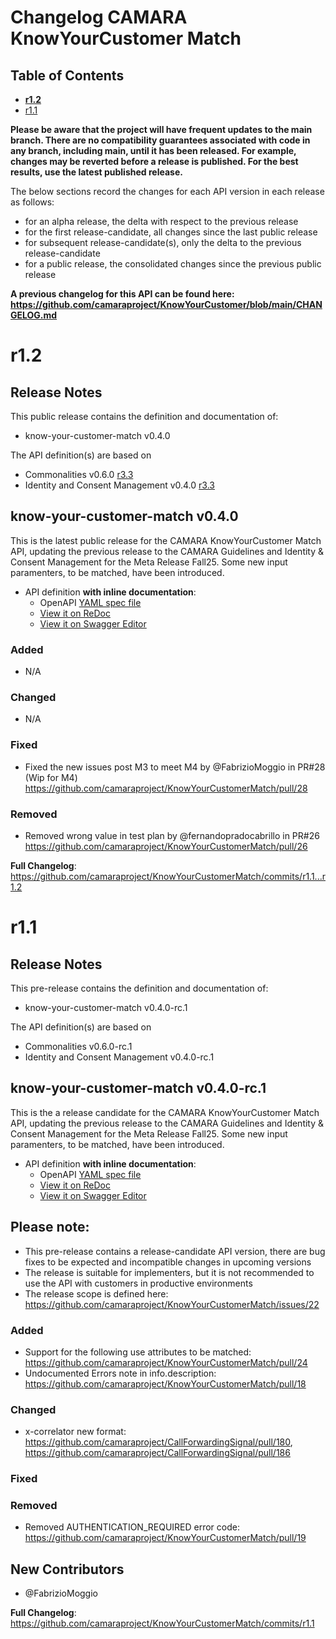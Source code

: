 
# Changelog CAMARA KnowYourCustomer Match

## Table of Contents

- **[r1.2](#r12)**
- [r1.1](#r11)

**Please be aware that the project will have frequent updates to the main branch. There are no compatibility guarantees associated with code in any branch, including main, until it has been released. For example, changes may be reverted before a release is published. For the best results, use the latest published release.**

The below sections record the changes for each API version in each release as follows:

* for an alpha release, the delta with respect to the previous release
* for the first release-candidate, all changes since the last public release
* for subsequent release-candidate(s), only the delta to the previous release-candidate
* for a public release, the consolidated changes since the previous public release

**A previous changelog for this API can be found here: https://github.com/camaraproject/KnowYourCustomer/blob/main/CHANGELOG.md**

# r1.2

## Release Notes

This public release contains the definition and documentation of:
* know-your-customer-match v0.4.0 

The API definition(s) are based on
* Commonalities v0.6.0 [r3.3](https://github.com/camaraproject/Commonalities/releases/tag/r3.3)
* Identity and Consent Management v0.4.0 [r3.3](https://github.com/camaraproject/IdentityAndConsentManagement/releases/tag/r3.3)

## know-your-customer-match v0.4.0
This is the latest public release for the CAMARA KnowYourCustomer Match API, updating the previous release to the CAMARA Guidelines and Identity & Consent Management for the Meta Release Fall25. Some new input paramenters, to be matched, have been introduced.

- API definition **with inline documentation**:
  - OpenAPI [YAML spec file](https://github.com/camaraproject/KnowYourCustomerMatch/blob/r1.2/code/API_definitions/kyc-match.yaml)
  - [View it on ReDoc](https://redocly.github.io/redoc/?url=https://raw.githubusercontent.com/camaraproject/KnowYourCustomerMatch/r1.2/code/API_definitions/kyc-match.yaml&nocors)
  - [View it on Swagger Editor](https://camaraproject.github.io/swagger-ui/?url=https://raw.githubusercontent.com/camaraproject/KnowYourCustomerMatch/r1.2/code/API_definitions/kyc-match.yaml)

### Added
 * N/A
 
### Changed
 * N/A

### Fixed
 * Fixed the new issues post M3 to meet M4 by @FabrizioMoggio in PR#28 (Wip for M4) https://github.com/camaraproject/KnowYourCustomerMatch/pull/28

### Removed
 * Removed wrong value in test plan by @fernandopradocabrillo in PR#26 https://github.com/camaraproject/KnowYourCustomerMatch/pull/26

**Full Changelog**: https://github.com/camaraproject/KnowYourCustomerMatch/commits/r1.1...r1.2



# r1.1

## Release Notes

This pre-release contains the definition and documentation of:
* know-your-customer-match v0.4.0-rc.1

The API definition(s) are based on
* Commonalities v0.6.0-rc.1
* Identity and Consent Management v0.4.0-rc.1

## know-your-customer-match v0.4.0-rc.1
This is the a release candidate for the CAMARA KnowYourCustomer Match API, updating the previous release to the CAMARA Guidelines and Identity & Consent Management for the Meta Release Fall25. Some new input paramenters, to be matched, have been introduced.

- API definition **with inline documentation**:
  - OpenAPI [YAML spec file](https://github.com/camaraproject/KnowYourCustomerMatch/blob/r1.1/code/API_definitions/kyc-match.yaml)
  - [View it on ReDoc](https://redocly.github.io/redoc/?url=https://raw.githubusercontent.com/camaraproject/KnowYourCustomerMatch/r1.1/code/API_definitions/kyc-match.yaml&nocors)
  - [View it on Swagger Editor](https://camaraproject.github.io/swagger-ui/?url=https://raw.githubusercontent.com/camaraproject/KnowYourCustomerMatch/r1.1/code/API_definitions/kyc-match.yaml)

## Please note:

- This pre-release contains a release-candidate API version, there are bug fixes to be expected and incompatible changes in upcoming versions 
- The release is suitable for implementers, but it is not recommended to use the API with customers in productive environments
- The release scope is defined here: https://github.com/camaraproject/KnowYourCustomerMatch/issues/22

### Added
 * Support for the following use attributes to be matched: https://github.com/camaraproject/KnowYourCustomerMatch/pull/24
 * Undocumented Errors note in info.description: https://github.com/camaraproject/KnowYourCustomerMatch/pull/18
 
### Changed
 * x-correlator new format: https://github.com/camaraproject/CallForwardingSignal/pull/180, https://github.com/camaraproject/CallForwardingSignal/pull/186

### Fixed

### Removed
 * Removed AUTHENTICATION_REQUIRED error code: https://github.com/camaraproject/KnowYourCustomerMatch/pull/19

## New Contributors
* @FabrizioMoggio

**Full Changelog**: https://github.com/camaraproject/KnowYourCustomerMatch/commits/r1.1
